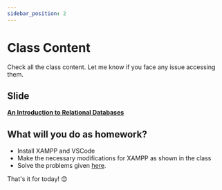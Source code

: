 ```yaml
---
sidebar_position: 2
---
```


# Class Content

Check all the class content. Let me know if you face any issue accessing them.

## Slide

**[An Introduction to Relational Databases](https://docs.google.com/presentation/d/1qEq5_SHnZIDYKF1jVhyExpNM--9OQ90h/edit?usp=sharing&ouid=114893091947550138357&rtpof=true&sd=true)**


## What will you do as homework?

- Install XAMPP and VSCode
- Make the necessary modifications for XAMPP as shown in the class
- Solve the problems given [here]().

That's it for today! 😊 